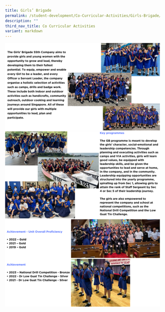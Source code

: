 ```yaml
---
title: Girls’ Brigade
permalink: /student-development/Co-Curricular-Activities/Girls-Brigade/
description: ""
third_nav_title: Co Curricular Activities
variant: markdown
---
```

![](/images/ccagb2024__1_.png)
![](/images/ccagb2024__2_.png)
![](/images/ccagb2024__3_.png)